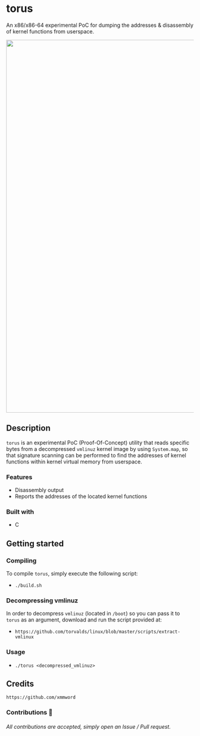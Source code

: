 # torus
An x86/x86-64 experimental PoC for dumping the addresses & disassembly of kernel functions from userspace.

<div align="center">
    <img src="https://user-images.githubusercontent.com/105472509/177006259-e755f7a6-7756-4e3c-8012-98f4f71dfc9d.png" width="1000px"><br>
</div>

## Description
`torus` is an experimental PoC (Proof-Of-Concept) utility that reads specific bytes from a decompressed `vmlinuz` kernel image by using `System.map`, so that signature scanning can be performed to find the addresses of kernel functions within kernel virtual memory from userspace.

### Features
- Disassembly output
- Reports the addresses of the located kernel functions

### Built with
- C

## Getting started
### Compiling
To compile `torus`, simply execute the following script:
- `./build.sh`

### Decompressing vmlinuz
In order to decompress `vmlinuz` (located in `/boot`) so you can pass it to `torus` as an argument, download and run the script provided at:

- `https://github.com/torvalds/linux/blob/master/scripts/extract-vmlinux`

### Usage
- `./torus <decompressed_vmlinuz>`

## Credits
```
https://github.com/xmmword
```
### Contributions 🎉
###### All contributions are accepted, simply open an Issue / Pull request.
